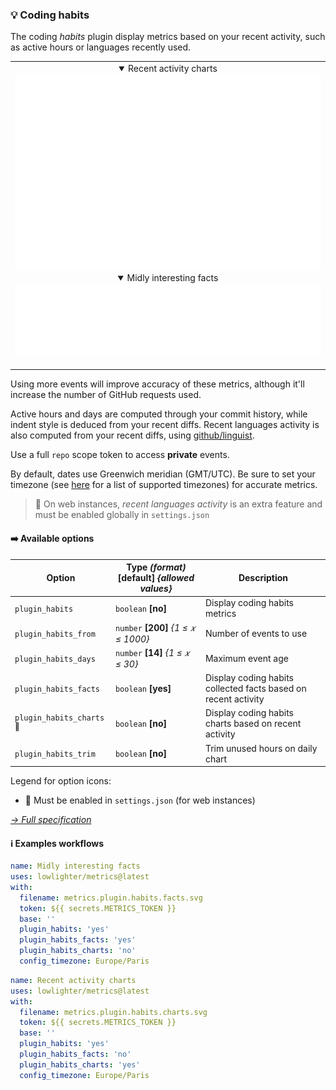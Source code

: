 ### 💡 Coding habits

The coding *habits* plugin display metrics based on your recent activity, such as active hours or languages recently used.

<table>
  <td align="center">
    <details open><summary>Recent activity charts</summary>
      <img src="https://github.com/lowlighter/lowlighter/blob/master/metrics.plugin.habits.charts.svg">
    </details>
    <details open><summary>Midly interesting facts</summary>
      <img src="https://github.com/lowlighter/lowlighter/blob/master/metrics.plugin.habits.facts.svg">
    </details>
    <img width="900" height="1" alt="">
  </td>
</table>

Using more events will improve accuracy of these metrics, although it'll increase the number of GitHub requests used.

Active hours and days are computed through your commit history, while indent style is deduced from your recent diffs.
Recent languages activity is also computed from your recent diffs, using [github/linguist](https://github.com/github/linguist).

Use a full `repo` scope token to access **private** events.

By default, dates use Greenwich meridian (GMT/UTC). Be sure to set your timezone (see [here](https://en.wikipedia.org/wiki/List_of_tz_database_time_zones) for a list of supported timezones) for accurate metrics.

> 🔣 On web instances, *recent languages activity* is an extra feature and must be enabled globally in `settings.json`

#### ➡️ Available options

<!--options-->
| Option | Type *(format)* **[default]** *{allowed values}* | Description |
| ------ | -------------------------------- | ----------- |
| `plugin_habits` | `boolean` **[no]** | Display coding habits metrics |
| `plugin_habits_from` | `number` **[200]** *{1 ≤ 𝑥 ≤ 1000}* | Number of events to use |
| `plugin_habits_days` | `number` **[14]** *{1 ≤ 𝑥 ≤ 30}* | Maximum event age |
| `plugin_habits_facts` | `boolean` **[yes]** | Display coding habits collected facts based on recent activity |
| `plugin_habits_charts` <sup>🧰</sup> | `boolean` **[no]** | Display coding habits charts based on recent activity |
| `plugin_habits_trim` | `boolean` **[no]** | Trim unused hours on daily chart |


Legend for option icons:
* 🧰 Must be enabled in `settings.json` (for web instances)
<!--/options-->

*[→ Full specification](metadata.yml)*

#### ℹ️ Examples workflows

<!--examples-->
```yaml
name: Midly interesting facts
uses: lowlighter/metrics@latest
with:
  filename: metrics.plugin.habits.facts.svg
  token: ${{ secrets.METRICS_TOKEN }}
  base: ''
  plugin_habits: 'yes'
  plugin_habits_facts: 'yes'
  plugin_habits_charts: 'no'
  config_timezone: Europe/Paris

```
```yaml
name: Recent activity charts
uses: lowlighter/metrics@latest
with:
  filename: metrics.plugin.habits.charts.svg
  token: ${{ secrets.METRICS_TOKEN }}
  base: ''
  plugin_habits: 'yes'
  plugin_habits_facts: 'no'
  plugin_habits_charts: 'yes'
  config_timezone: Europe/Paris

```
<!--/examples-->
